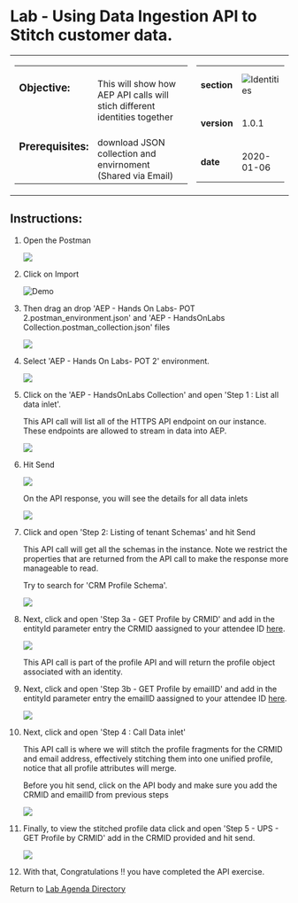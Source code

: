 # Lab - Using Data Ingestion API to Stitch customer data.

<table style="border-collapse: collapse; border: none;" class="tab" cellspacing="0" cellpadding="0">

<tr style="border: none;">

<div align="left">
<td width="600" style="border: none;">
<table>
<tbody valign="top">
      <tr width="500">
            <td valign="top"><h3>Objective:</h3></td>
            <td valign="top"><br>This will show how AEP API calls will stich different identities together 
            </td>
     </tr>
     <tr width="500">
           <td valign="top"><h3>Prerequisites:</h3></td>
           <td valign="top"><br>download JSON collection and envirnoment (Shared via Email)
           </td>
     </tr>
</tbody>
</table>
</td>
</div>

<div align="right">
<td style="border: none;" valign="top">

<table>
<tbody valign="top">
      <tr>
            <td valign="middle" height="70"><b>section</b></td>
            <td valign="middle" height="70"><img src="https://github.com/adobe/AEP-Hands-on-Labs/blob/master/assets/images/left_hand_nav_menu_adobeio.png?raw=true" alt="Identities"></td>
      </tr>
      <tr>
            <td valign="middle" height="70"><b>version</b></td>
            <td valign="middle" height="70">1.0.1</td>
      </tr>
      <tr>
            <td valign="middle" height="70"><b>date</b></td>
            <td valign="middle" height="70">2020-01-06</td>
      </tr>
</tbody>
</table>
</td>
</div>

</tr>
</table>

## Instructions:

1. Open the Postman

   <!---
   ![Demo](./images/postmanhome.png)
   --->

   <kbd><img src="./images/postmanhome.png"  /></kdb>

2) Click on Import


     ![Demo](./images/postmanimport.png)

3. Then drag an drop 'AEP - Hands On Labs- POT 2.postman_environment.json' and 'AEP - HandsOnLabs Collection.postman_collection.json' files

   <!---
   ![Demo](./images/postmanimport1.png)
   --->

   <kbd><img src="./images/postmanimport1.png"  /></kdb>

4. Select 'AEP - Hands On Labs- POT 2' environment.


    <!---
    ![Demo](./images/postmanenv.png)
    --->

    <kbd><img src="./images/postmanenv.png"  /></kdb>




5. Click on the 'AEP - HandsOnLabs Collection' and open 'Step 1 : List all data inlet'.

   This API call will list all of the HTTPS API endpoint on our instance. These endpoints are allowed to stream in data into AEP.

   <!---
   ![Demo](./images/postmanstep1.png)
   --->

   <kbd><img src="./images/postmanstep1.png"  /></kdb>

6. Hit Send

   <!---
   ![Demo](./images/postmansend.png)
   --->

   <kbd><img src="./images/postmansend.png"  /></kdb>

   On the API response, you will see the details for all data inlets

   <!---
   ![Demo](./images/postmanstep1response.png)
   --->

   <kbd><img src="./images/postmanstep1response.png"  /></kdb>

7) Click and open 'Step 2: Listing of tenant Schemas' and hit Send


    This API call will get all the schemas in the instance. Note we restrict the properties that are returned from the API call to make the response more manageable to read.


    Try to search for 'CRM Profile Schema'.

    <!---
    ![Demo](./images/postmanstep2.png)
    --->

    <kbd><img src="./images/postmanstep2.png"  /></kdb>

8. Next, click and open 'Step 3a - GET Profile by CRMID' and add in the entityId parameter entry the CRMID aassigned to your attendee ID [here](https://github.com/adobe/AEP-Hands-on-Labs/blob/master/labs/media/unlinked.md).

   <!---
   ![Demo](./images/postmanstep3.png)
   --->

   <kbd><img src="./images/postmanstep3.png"  /></kdb>


    This API call is part of the profile API and will return the profile object associated with an identity.

9. Next, click and open 'Step 3b - GET Profile by emailID' and add in the entityId parameter entry the emailID aassigned to your attendee ID [here](https://github.com/adobe/AEP-Hands-on-Labs/blob/master/labs/media/unlinked.md).
   <!---
   ![Demo](./images/postmanstep3b.png)
   --->

   <kbd><img src="./images/postmanstep3b.png"  /></kdb>

10) Next, click and open 'Step 4 : Call Data inlet'

    This API call is where we will stitch the profile fragments for the CRMID and email address, effectively stitching them into one unified profile, notice that all profile attributes will merge.

    Before you hit send, click on the API body and make sure you add the CRMID and emailID from previous steps

    <!---
    ![Demo](./images/postmanstep4.png)
    --->

    <kbd><img src="./images/postmanstep4.png"  /></kdb>

11. Finally, to view the stitched profile data click and open 'Step 5 - UPS - GET Profile by CRMID' add in the CRMID provided and hit send.

    <!---
    ![Demo](./images/postmanstep5.png)
    --->

    <kbd><img src="./images/postmanstep5.png"  /></kdb>

12) With that, Congratulations !! you have completed the API exercise.

Return to [Lab Agenda Directory](https://github.com/adobe/AEP-Hands-on-Labs/blob/master/labs/media/README.md#lab-agenda)
